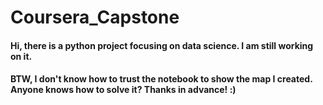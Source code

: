 # Coursera_Capstone
#### Hi, there is a python project focusing on data science. I am still working on it.
#### BTW, I don't know how to trust the notebook to show the map I created. Anyone knows how to solve it? Thanks in advance! :)
